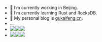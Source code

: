 <!-- ### Hi there 👋 -->

<!--
**gukaifeng/gukaifeng** is a ✨ _special_ ✨ repository because its `README.md` (this file) appears on your GitHub profile.

Here are some ideas to get you started:

- 🔭 I’m currently working on ...
- 🌱 I’m currently learning ...
- 👯 I’m looking to collaborate on ...
- 🤔 I’m looking for help with ...
- 💬 Ask me about ...
- 📫 How to reach me: ...
- 😄 Pronouns: ...
- ⚡ Fun fact: ...
-->

- 🔭 I’m currently working in Beijing.  
- 🌱 I’m currently learning Rust and RocksDB.  
- 🤔 My personal blog is [gukaifeng.cn](https://gukaifeng.cn/). 
- ... 
- ![](https://img.shields.io/badge/gender-%E2%99%82-yellow)![](https://img.shields.io/badge/age-24-green)![](https://img.shields.io/badge/sign-%E2%99%8F-blueviolet)
- ![](https://img.shields.io/badge/ide-jetbrains-orange)![](https://img.shields.io/badge/editor-vscode-blue)![](https://img.shields.io/badge/editor-typora-white)
